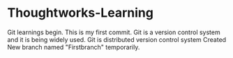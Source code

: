 # Thoughtworks-Learning
Git learnings begin. This is my first commit.
Git is a version control system and it is being widely used.
Git is distributed version control system
Created New branch named "Firstbranch" temporarily.
